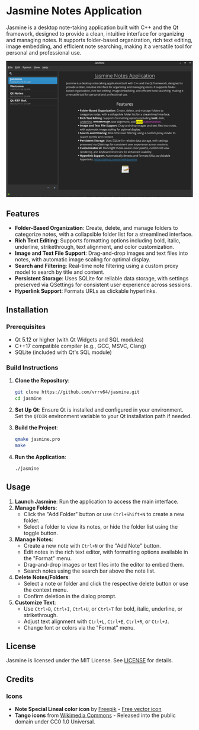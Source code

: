 # Jasmine Notes Application

Jasmine is a desktop note-taking application built with C++ and the Qt framework, designed to provide a clean, intuitive interface for organizing and managing notes. It supports folder-based organization, rich text editing, image embedding, and efficient note searching, making it a versatile tool for personal and professional use.

![Screenshot](images/screenshot1.png)

## Features

- **Folder-Based Organization**: Create, delete, and manage folders to categorize notes, with a collapsible folder list for a streamlined interface.
- **Rich Text Editing**: Supports formatting options including bold, italic, underline, strikethrough, text alignment, and color customization.
- **Image and Text File Support**: Drag-and-drop images and text files into notes, with automatic image scaling for optimal display.
- **Search and Filtering**: Real-time note filtering using a custom proxy model to search by title and content.
- **Persistent Storage**: Uses SQLite for reliable data storage, with settings preserved via QSettings for consistent user experience across sessions.
- **Hyperlink Support**: Formats URLs as clickable hyperlinks.

## Installation

### Prerequisites
- Qt 5.12 or higher (with Qt Widgets and SQL modules)
- C++17 compatible compiler (e.g., GCC, MSVC, Clang)
- SQLite (included with Qt's SQL module)

### Build Instructions
1. **Clone the Repository**:
   ```bash
   git clone https://github.com/vrrv64/jasmine.git
   cd jasmine
   ```

2. **Set Up Qt**:
   Ensure Qt is installed and configured in your environment. Set the `QTDIR` environment variable to your Qt installation path if needed.

3. **Build the Project**:
   ```bash
   qmake jasmine.pro
   make
   ```

4. **Run the Application**:
   ```bash
   ./jasmine
   ```

## Usage

1. **Launch Jasmine**: Run the application to access the main interface.
2. **Manage Folders**:
   - Click the "Add Folder" button or use `Ctrl+Shift+N` to create a new folder.
   - Select a folder to view its notes, or hide the folder list using the toggle button.
3. **Manage Notes**:
   - Create a new note with `Ctrl+N` or the "Add Note" button.
   - Edit notes in the rich text editor, with formatting options available in the "Format" menu.
   - Drag-and-drop images or text files into the editor to embed them.
   - Search notes using the search bar above the note list.
4. **Delete Notes/Folders**:
   - Select a note or folder and click the respective delete button or use the context menu.
   - Confirm deletion in the dialog prompt.
5. **Customize Text**:
   - Use `Ctrl+B`, `Ctrl+I`, `Ctrl+U`, or `Ctrl+T` for bold, italic, underline, or strikethrough.
   - Adjust text alignment with `Ctrl+L`, `Ctrl+E`, `Ctrl+R`, or `Ctrl+J`.
   - Change font or colors via the "Format" menu.

## License
Jasmine is licensed under the MIT License. See [LICENSE](LICENSE) for details.

## Credits

### Icons
- **Note Special Lineal color icon** by [Freepik](https://www.freepik.com) - [Free vector icon](https://www.freepik.com/icon/note_4021693)
- **Tango icons** from [Wikimedia Commons](https://commons.wikimedia.org/wiki/Tango_icons) - Released into the public domain under CC0 1.0 Universal.
